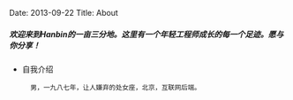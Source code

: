 Date: 2013-09-22
Title: About

##### 欢迎来到Hanbin的一亩三分地。这里有一个年轻工程师成长的每一个足迹。愿与你分享！


* 自我介绍




		男，一九八七年，让人嫌弃的处女座，北京，互联网后端。
